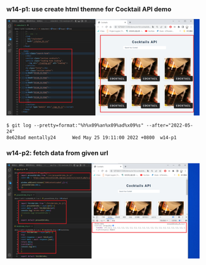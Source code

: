 ### w14-p1: use create html themne for Cocktail API demo

 
![](p1.png)

```
$ git log --pretty=format:"%h%x09%an%x09%ad%x09%s" --after="2022-05-24"
8e628ad mentally24      Wed May 25 19:11:00 2022 +0800  w14-p1

```

### w14-p2: fetch data from given url

![](p2.png)